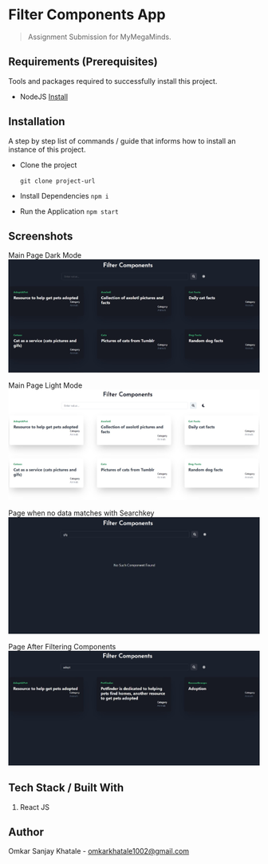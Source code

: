 # Filter Components App
> Assignment Submission for MyMegaMinds.

## Requirements  (Prerequisites)

Tools and packages required to successfully install this project.

* NodeJS [Install](https://nodejs.org/en/download/)

## Installation

A step by step list of commands / guide that informs how to install an instance of this project.

* Clone the project

    ```git clone project-url```
* Install Dependencies
    ```npm i```
* Run the Application 
    ```npm start```
## Screenshots

Main Page Dark Mode
<img src="./images/img1.jpg" >

Main Page Light Mode
<img src="./images/img2.jpg" >

Page when no data matches with Searchkey
<img src="./images/img3.jpg" >

Page After Filtering Components 
<img src="./images/img4.jpg" >



## Tech Stack / Built With

1. React JS

## Author

Omkar Sanjay Khatale  -  omkarkhatale1002@gmail.com
